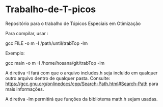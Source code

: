 # Trabalho-de-T-picos
Repositório para o trabalho de Tópicos Especiais em Otimização

Para compilar, usar : 

gcc FILE -o m -I /path/until/trabTop -lm

Exemplo:

gcc main -o m -I /home/hosana/git/trabTop -lm

A diretiva -I fará com que o arquivo includes.h seja incluido em qualquer outro arquivo dentro de qualquer pasta.
Consulte: 
https://gcc.gnu.org/onlinedocs/cpp/Search-Path.html#Search-Path 
para mais informações.

A diretiva -lm permitirá que funções da bibliotema math.h sejam usadas.

